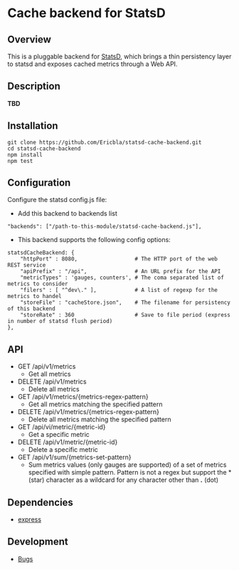 # Cache backend for StatsD #

## Overview ##
This is a pluggable backend for [StatsD](https://github.com/etsy/statsd), which
brings a thin persistency layer to statsd and exposes cached metrics through a Web API.

## Description ##
**TBD**

## Installation ##

    git clone https://github.com/Ericbla/statsd-cache-backend.git
    cd statsd-cache-backend
    npm install
    npm test


## Configuration ##
Configure the statsd config.js file:

  * Add this backend to backends list
```
"backends": ["/path-to-this-module/statsd-cache-backend.js"],
```

  * This backend supports the following config options:
```
statsdCacheBackend: {
    "httpPort" : 8080,                  # The HTTP port of the web REST service
    "apiPrefix" : "/api",               # An URL prefix for the API
    "metricTypes" : 'gauges, counters', # The coma separated list of metrics to consider
    "filers" : [ "^dev\." ],            # A list of regexp for the metrics to handel
    "storeFile" : "cacheStore.json",    # The filename for persistency of this backend
    "storeRate" : 360                   # Save to file period (express in number of statsd flush period)
},
```

## API ##
  * GET /api/v1/metrics
    * Get all metrics
  * DELETE /api/v1/metrics
    * Delete all metrics
  * GET /api/v1/metrics/{metrics-regex-pattern}
    * Get all metrics matching the specified pattern
  * DELETE /api/v1/metrics/{metrics-regex-pattern}
    * Delete all metrics matching the specified pattern
  * GET /api/vi/metric/{metric-id}
    * Get a specific metric
  * DELETE /api/v1/metric/{metric-id}
    * Delete a specific metric
  * GET /api/v1/sum/{metrics-set-pattern}
    * Sum metrics values (only gauges are supported) of a set of metrics specified with simple pattern. Pattern is not a regex but support the * (star) character as a wildcard for any character other than **.** (dot)
  

## Dependencies ##
- [express](http://expressjs.com/)

## Development ##
- [Bugs](https://github.com/Ericbla/statsd-cache-backend/issues)

